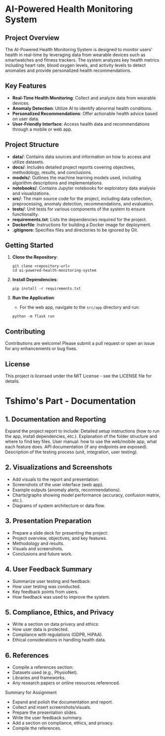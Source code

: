 # AI-Powered Health Monitoring System

## Project Overview
The AI-Powered Health Monitoring System is designed to monitor users' health in real-time by leveraging data from wearable devices such as smartwatches and fitness trackers. The system analyzes key health metrics including heart rate, blood oxygen levels, and activity levels to detect anomalies and provide personalized health recommendations.

## Key Features
- **Real-Time Health Monitoring**: Collect and analyze data from wearable devices.
- **Anomaly Detection**: Utilize AI to identify abnormal health conditions.
- **Personalized Recommendations**: Offer actionable health advice based on user data.
- **User-Friendly Interface**: Access health data and recommendations through a mobile or web app.

## Project Structure
- **data/**: Contains data sources and information on how to access and utilize datasets.
- **docs/**: Includes detailed project reports covering objectives, methodology, results, and conclusions.
- **models/**: Outlines the machine learning models used, including algorithm descriptions and implementations.
- **notebooks/**: Contains Jupyter notebooks for exploratory data analysis and visualizations.
- **src/**: The main source code for the project, including data collection, preprocessing, anomaly detection, recommendations, and evaluation.
- **tests/**: Unit tests for various components of the system to ensure functionality.
- **requirements.txt**: Lists the dependencies required for the project.
- **Dockerfile**: Instructions for building a Docker image for deployment.
- **.gitignore**: Specifies files and directories to be ignored by Git.

## Getting Started
1. **Clone the Repository**: 
   ```
   git clone <repository-url>
   cd ai-powered-health-monitoring-system
   ```

2. **Install Dependencies**: 
   ```
   pip install -r requirements.txt
   ```

3. **Run the Application**: 
   - For the web app, navigate to the `src/app` directory and run:
   ```
   python -m flask run
   ```

## Contributing
Contributions are welcome! Please submit a pull request or open an issue for any enhancements or bug fixes.

## License
This project is licensed under the MIT License - see the LICENSE file for details.


# Tshimo's Part - Documentation

## 1. Documentation and Reporting
Expand the project report to include:
Detailed setup instructions (how to run the app, install dependencies, etc.).
Explanation of the folder structure and where to find key files.
User manual: how to use the web/mobile app, what each feature does.
API documentation (if any endpoints are exposed).
Description of the testing process (unit, integration, user testing).

## 2. Visualizations and Screenshots
- Add visuals to the report and presentation:
- Screenshots of the user interface (web app).
- Example outputs (anomaly alerts, recommendations).
- Charts/graphs showing model performance (accuracy, confusion matrix, etc.).
- Diagrams of system architecture or data flow.

## 3. Presentation Preparation
- Prepare a slide deck for presenting the project:
- Project overview, objectives, and key features.
- Methodology and results.
- Visuals and screenshots.
- Conclusions and future work.

## 4. User Feedback Summary
- Summarize user testing and feedback:
- How user testing was conducted.
- Key feedback points from users.
- How feedback was used to improve the system.

## 5. Compliance, Ethics, and Privacy
- Write a section on data privacy and ethics:
- How user data is protected.
- Compliance with regulations (GDPR, HIPAA).
- Ethical considerations in handling health data.

## 6. References
- Compile a references section:
- Datasets used (e.g., PhysioNet).
- Libraries and frameworks.
- Any research papers or online resources referenced.

Summary for Assignment
- Expand and polish the documentation and report.
- Collect and insert screenshots/visuals.
- Prepare the presentation slides.
- Write the user feedback summary.
- Add a section on compliance, ethics, and privacy.
- Compile the references.